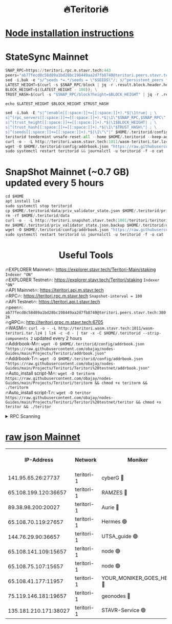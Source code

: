 <h1 align="center"> 🔥Teritori🔥</h1>


[Node installation instructions](https://github.com/obajay/nodes-Guides/tree/main/Projects/Teritori)
=

# StateSync Mainnet
```python
SNAP_RPC=https://teritori.rpc.m.stavr.tech:443
peers="ab77fecd8c58d89a1bd28bc198449aa2d7fb8740@teritori.peers.stavr.tech:38026"
sed -i.bak -e "s/^seeds *=.*/seeds = \"$SEEDS\"/; s/^persistent_peers *=.*/persistent_peers = \"$PEERS\"/" $HOME/.teritorid/config/config.toml
LATEST_HEIGHT=$(curl -s $SNAP_RPC/block | jq -r .result.block.header.height); \
BLOCK_HEIGHT=$((LATEST_HEIGHT - 100)); \
TRUST_HASH=$(curl -s "$SNAP_RPC/block?height=$BLOCK_HEIGHT" | jq -r .result.block_id.hash)

echo $LATEST_HEIGHT $BLOCK_HEIGHT $TRUST_HASH

sed -i.bak -E "s|^(enable[[:space:]]+=[[:space:]]+).*$|\1true| ; \
s|^(rpc_servers[[:space:]]+=[[:space:]]+).*$|\1\"$SNAP_RPC,$SNAP_RPC\"| ; \
s|^(trust_height[[:space:]]+=[[:space:]]+).*$|\1$BLOCK_HEIGHT| ; \
s|^(trust_hash[[:space:]]+=[[:space:]]+).*$|\1\"$TRUST_HASH\"| ; \
s|^(seeds[[:space:]]+=[[:space:]]+).*$|\1\"\"|" $HOME/.teritorid/config/config.toml
teritorid tendermint unsafe-reset-all --home $HOME/.teritorid --keep-addr-book
curl -o - -L http://teritori.wasm.stavr.tech:1011/wasm-teritori.tar.lz4 | lz4 -c -d - | tar -x -C $HOME/.teritorid --strip-components 2
wget -O $HOME/.teritorid/config/addrbook.json "https://raw.githubusercontent.com/obajay/nodes-Guides/main/Projects/Teritori/addrbook.json"
sudo systemctl restart teritorid && journalctl -u teritorid -f -o cat
```

# SnapShot Mainnet (~0.7 GB) updated every 5 hours
```python
cd $HOME
apt install lz4
sudo systemctl stop teritorid
cp $HOME/.teritorid/data/priv_validator_state.json $HOME/.teritorid/priv_validator_state.json.backup
rm -rf $HOME/.teritorid/data
curl -o - -L http://teritori.snapshot.stavr.tech:1001/teritori/teritori-snap.tar.lz4 | lz4 -c -d - | tar -x -C $HOME/.teritorid --strip-components 2
mv $HOME/.teritorid/priv_validator_state.json.backup $HOME/.teritorid/data/priv_validator_state.json
wget -O $HOME/.teritorid/config/addrbook.json "https://raw.githubusercontent.com/obajay/nodes-Guides/main/Projects/Teritori/addrbook.json"
sudo systemctl restart teritorid && journalctl -u teritorid -f -o cat
```
 <h1 align="center"> Useful Tools</h1>

🔥EXPLORER Mainnet🔥:      https://explorer.stavr.tech/Teritori-Main/staking      `Indexer "ON"` \
🔥EXPLORER Testnet🔥:        https://explorer.stavr.tech/Teritori/staking            `Indexer "ON"` \
🔥API Mainnet🔥:                   https://teritori.api.m.stavr.tech \
🔥RPC🔥:                                   https://teritori.rpc.m.stavr.tech                         `Snapshot-interval = 100` \
🔥API Testnet🔥:                     https://teritori.api.t.stavr.tech \
🔥peer🔥:                     `ab77fecd8c58d89a1bd28bc198449aa2d7fb8740@teritori.peers.stavr.tech:38026` \
🔥gRPC🔥:                                http://teritori.grpc.m.stavr.tech:6705 \
🔥WASM🔥: ```curl -o - -L http://teritori.wasm.stavr.tech:1011/wasm-teritori.tar.lz4 | lz4 -c -d - | tar -x -C $HOME/.teritorid --strip-components 2``` updated every 2 hours \
🔥Addrbook-M🔥:    ```wget -O $HOME/.teritorid/config/addrbook.json "https://raw.githubusercontent.com/obajay/nodes-Guides/main/Projects/Teritori/addrbook.json"``` \
🔥Addrbook-T🔥:    ```wget -O $HOME/.teritorid/config/addrbook.json "https://raw.githubusercontent.com/obajay/nodes-Guides/main/Projects/Teritori/Teritori%20testnet/addrbook.json"``` \
🔥Auto_install script-M🔥: ```wget -O teritorm https://raw.githubusercontent.com/obajay/nodes-Guides/main/Projects/Teritori/teritorm && chmod +x teritorm && ./teritorm``` \
🔥Auto_install script-T🔥: ```wget -O teritor https://raw.githubusercontent.com/obajay/nodes-Guides/main/Projects/Teritori/Teritori%20testnet/teritor && chmod +x teritor && ./teritor```

<details>
<summary>RPC Scanning</summary>

<h2 align="center"> We scan nodes in real time every 4 hours. And we provide the final result of RPC endpoints.
We cannot influence the operation of these nodes in any way. </h2>


```python
If Voting Power is higher than 0 --> then the Node is a validator of the network and may be subject to attack and be a potential threat to the chain.
```
```python
We marked such validators with a red symbol
```

</details>

[raw json Mainnet](https://rpc-check.teritorim.stavr.tech/teritorim/rpc-teritorim-result.json)
=



<table><tr><th>IP-Address</th><th>Network</th><th>Moniker</th><th>Latest Block Height</th><th>Earliest Block Height</th><th>Catching Up</th><th>Tx Index</th><th>Voting Power</th><th>Scan Time</th></tr><tr><td>141.95.65.26:27737</td><td>teritori-1</td><td>cyberG 🔴</td><td>7495897</td><td>4258001</td><td>False</td><td>off</td><td>624131</td><td>2024-02-18T20:29:16.930520609UTC</td></tr><tr><td>65.108.199.120:36657</td><td>teritori-1</td><td>RAMZES 🔴</td><td>7495889</td><td>5996001</td><td>False</td><td>on</td><td>779115</td><td>2024-02-18T20:28:32.678842843UTC</td></tr><tr><td>89.38.98.200:20027</td><td>teritori-1</td><td>Aurie 🔴</td><td>7495898</td><td>6864001</td><td>False</td><td>on</td><td>119694</td><td>2024-02-18T20:29:22.172411809UTC</td></tr><tr><td>65.108.70.119:27657</td><td>teritori-1</td><td>Hermes 🟢</td><td>7495898</td><td>7203180</td><td>False</td><td>on</td><td>0</td><td>2024-02-18T20:29:22.543894270UTC</td></tr><tr><td>144.76.29.90:36657</td><td>teritori-1</td><td>UTSA_guide 🟢</td><td>7495896</td><td>7208001</td><td>False</td><td>on</td><td>0</td><td>2024-02-18T20:29:12.594345100UTC</td></tr><tr><td>65.108.141.109:15657</td><td>teritori-1</td><td>node 🟢</td><td>7495897</td><td>7284986</td><td>False</td><td>on</td><td>0</td><td>2024-02-18T20:29:21.823454768UTC</td></tr><tr><td>65.108.75.107:15657</td><td>teritori-1</td><td>node 🟢</td><td>7495901</td><td>7358868</td><td>False</td><td>on</td><td>0</td><td>2024-02-18T20:29:45.470462700UTC</td></tr><tr><td>65.108.41.177:11957</td><td>teritori-1</td><td>YOUR_MONIKER_GOES_HERE 🔴</td><td>7495889</td><td>7447180</td><td>False</td><td>on</td><td>2508</td><td>2024-02-18T20:28:33.086904174UTC</td></tr><tr><td>75.119.146.181:19657</td><td>teritori-1</td><td>geonodes 🔴</td><td>7495897</td><td>7477201</td><td>False</td><td>on</td><td>37094</td><td>2024-02-18T20:29:19.363069223UTC</td></tr><tr><td>135.181.210.171:38027</td><td>teritori-1</td><td>STAVR-Service 🟢</td><td>7495886</td><td>7492501</td><td>False</td><td>on</td><td>0</td><td>2024-02-18T20:28:13.523100889UTC</td></tr></table>

